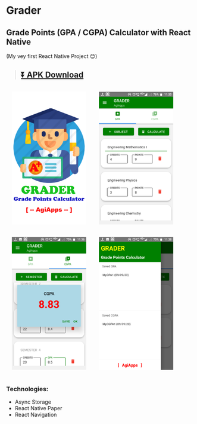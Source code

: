 # Grader
## Grade Points (GPA / CGPA) Calculator with React Native
(My vey first React Native Project 😊)

>## [⏬ APK Download](app-armeabi-v7a-release.apk?raw=true)

<p>
<img src="android/screenshots/1.png" width=200 style="margin:15px">
<img src="android/screenshots/2.png" width=200 style="margin:15px">
<img src="android/screenshots/3.png" width=200 style="margin:15px">
<img src="android/screenshots/4.png" width=200 style="margin:15px">
</p>

### Technologies:
* Async Storage
* React Native Paper
* React Navigation
